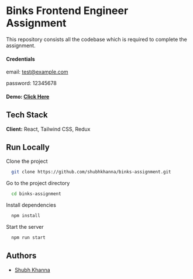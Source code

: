 
# Binks Frontend Engineer Assignment

This repository consists all the codebase which is required to complete the assignment.

#### Credentials
email: test@example.com

password: 12345678



#### Demo: [Click Here](https://binks-assignment.vercel.app/)



## Tech Stack

**Client:** React, Tailwind CSS, Redux



## Run Locally

Clone the project

```bash
  git clone https://github.com/shubhkhanna/binks-assignment.git
```

Go to the project directory

```bash
  cd binks-assignment
```

Install dependencies

```bash
  npm install
```

Start the server

```bash
  npm run start
```


## Authors

- [Shubh Khanna](https://www.linkedin.com/in/shubhkhanna/)

